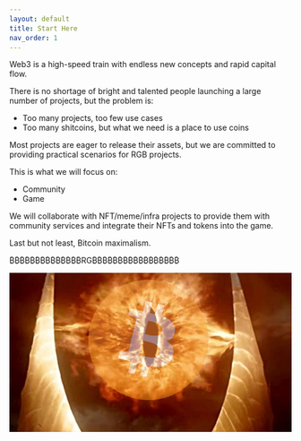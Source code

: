 ```yaml
---
layout: default
title: Start Here
nav_order: 1
---
```


Web3 is a high-speed train with endless new concepts and rapid capital flow.

There is no shortage of bright and talented people launching a large number of projects, but the problem is:

- Too many projects, too few use cases
- Too many shitcoins, but what we need is a place to use coins

Most projects are eager to release their assets, but we are committed to providing practical scenarios for RGB projects.

This is what we will focus on:

- Community
- Game

We will collaborate with NFT/meme/infra projects to provide them with community services and integrate their NFTs and tokens into the game.

Last but not least, Bitcoin maximalism.

₿₿₿₿₿₿₿₿₿₿₿₿₿₿RG₿₿₿₿₿₿₿₿₿₿₿₿₿₿₿₿₿

![Bitcoin maximalism](./assets/images/2.png "Bitcoin maximalism")